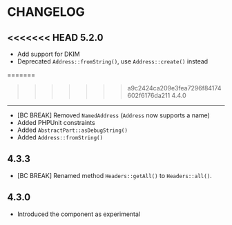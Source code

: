 CHANGELOG
=========

<<<<<<< HEAD
5.2.0
-----

 * Add support for DKIM
 * Deprecated `Address::fromString()`, use `Address::create()` instead

=======
>>>>>>> a9c2424ca209e3fea7296f84174602f6176da211
4.4.0
-----

 * [BC BREAK] Removed `NamedAddress` (`Address` now supports a name)
 * Added PHPUnit constraints
 * Added `AbstractPart::asDebugString()`
 * Added `Address::fromString()`

4.3.3
-----

 * [BC BREAK] Renamed method `Headers::getAll()` to `Headers::all()`.

4.3.0
-----

 * Introduced the component as experimental
